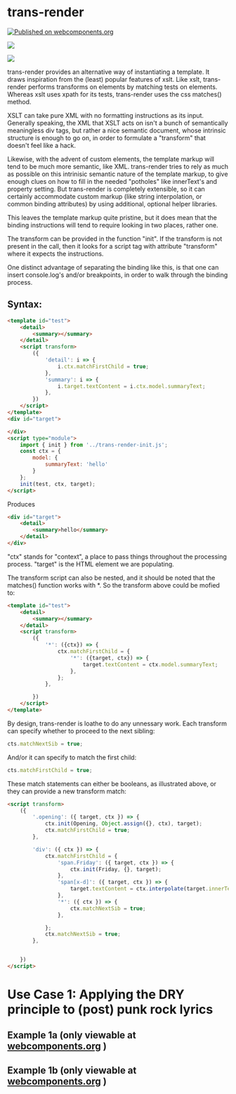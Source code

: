 # trans-render

[![Published on webcomponents.org](https://img.shields.io/badge/webcomponents.org-published-blue.svg)](https://www.webcomponents.org/element/trans-render)

<a href="https://nodei.co/npm/trans-render/"><img src="https://nodei.co/npm/trans-render.png"></a>

<img src="http://img.badgesize.io/https://cdn.jsdelivr.net/npm/trans-render@0.0.5/dist/trans-render-init.iife.min.js?compression=gzip">

trans-render provides an alternative way of instantiating a template.  It draws inspiration from the (least) popular features of xslt.  Like xslt, trans-render performs transforms on elements by matching tests on elements.  Whereas xslt uses xpath for its tests, trans-render uses the css matches() method.

XSLT can take pure XML with no formatting instructions as its input.  Generally speaking, the XML that XSLT acts on isn't a bunch of semantically  meaningless div tags, but rather a nice semantic document, whose intrinsic structure is enough to go on, in order to formulate a "transform" that doesn't feel like a hack.  

Likewise, with the advent of custom elements, the template markup will tend to be much more semantic, like XML. trans-render tries to rely as much as possible on this intrinisic semantic nature of the template markup, to give enough clues on how to fill in the needed "potholes" like innerText's and property setting.  But trans-render is completely extensible, so it can certainly accommodate custom markup (like string interpolation, or common binding attributes) by using additional, optional helper libraries.  

This leaves the template markup quite pristine, but it does mean that the binding instructions will tend to require looking in two places, rather one.

The transform can be provided in the function "init".  If the transform is not present in the call, then it looks for a script tag with attribute "transform" where it expects the instructions.



One distinct advantage of separating the binding like this, is that one can insert console.log's and/or breakpoints, in order to walk through the binding process.

## Syntax:

```html
<template id="test">
    <detail>
        <summary></summary>
    </detail>
    <script transform>
        ({
            'detail': i => {
                i.ctx.matchFirstChild = true;
            },
            'summary': i => {
                i.target.textContent = i.ctx.model.summaryText;
            },
        })
    </script>
</template>
<div id="target">

</div>
<script type="module">
    import { init } from '../trans-render-init.js';
    const ctx = {
        model: {
            summaryText: 'hello'
        }
    };
    init(test, ctx, target);
</script>
```

Produces

```html
<div id="target">
    <detail>
        <summary>hello</summary>
    </detail>
</div>
```

"ctx" stands for "context", a place to pass things throughout the processing process.  "target" is the HTML element we are populating.

The transform script can also be nested, and it should be noted that the matches() function works with *.  So the transform above could be mofied to:

```html
<template id="test">
    <detail>
        <summary></summary>
    </detail>
    <script transform>
        ({
            '*': ({ctx}) => {
                ctx.matchFirstChild = {
                    '*': ({target, ctx}) => {
                        target.textContent = ctx.model.summaryText;
                    },
                };
            },

        })
    </script>
</template>
```

By design, trans-render is loathe to do any unnessary work.  Each transform can specify whether to proceed to the next sibling:

```JavaScript
cts.matchNextSib = true;
```

And/or it can specify to match the first child:

```JavaScript
cts.matchFirstChild = true;
```

These match statements can either be booleans, as illustrated above, or they can provide a new transform match:

```html
<script transform>
    ({
        '.opening': ({ target, ctx }) => {
            ctx.init(Opening, Object.assign({}, ctx), target);
            ctx.matchFirstChild = true;
        },

        'div': ({ ctx }) => {
            ctx.matchFirstChild = {
                'span.Friday': ({ target, ctx }) => {
                    ctx.init(Friday, {}, target);
                },
                'span[x-d]': ({ target, ctx }) => {
                    target.textContent = ctx.interpolate(target.innerText, ctx);
                },
                '*': ({ ctx }) => {
                    ctx.matchNextSib = true;
                },

            };
            ctx.matchNextSib = true;
        },


    })
</script>
```

# Use Case 1:  Applying the DRY principle to (post) punk rock lyrics

## Example 1a (only viewable at [webcomponents.org](https://www.webcomponents.org/element/trans-render) )

<!--
```
<custom-element-demo>
<template>
    <div>
        <template id="Title">Something's gone wrong again</template>
        <template id="Title2">Something goes wrong again</template>
        <template id="Again">And again</template>
        <template id="Again2">And again, and again, again and something's gone wrong again</template>
        <template id="Again3">And again, and again, again and something goes wrong again</template>
        <template id="Main">
            <div>
                <span>Tried to find my sock</span><br>
                <span>No good, it's lost</span><br>
                <span data-init="Title"></span><br>
                <span>Need a shave</span><br>
                <span>Cut myself, need a new blade</span><br>
                <span data-init="Title"></span>
            </div>
            <div>
                <span data-init="Again"></span><br>
                <span data-init="Again2"></span><br>
                <span data-init="Title"></span>
            </div>
            <div>
                <span>Tried to fry an egg</span><br>
                <span>Broke the yolk, no joke</span><br>
                <span data-init="Title"></span><br>
                <span>Look at my watch, just to tell the time but the hand's come off mine</span><br>
                <span data-init="Title"></span><br>
                <span data-init="Title"></span>
            </div>
            <div>
                <span data-init="Again"></span><br>
                <span data-init="Again2"></span><br>
                <span data-init="Title"></span>
            </div>
            <div>
                <span>Nothing ever happens to people like us</span><br>
                <span>'Cept we miss the bus, something goes wrong again</span><br>
                <span>Need a smoke, use my last fifty P.</span><br>
                <span>But the machine is broke, something's gone wrong again</span>
            </div>
            <div>
                <span data-init="Title2"></span><br>
                <span data-init="Again"></span><br>
                <span data-init="Again3"></span><br>
                <span data-init="Title2"></span>
            </div>
            <div>
                <span data-init="Title2"></span><br>
                <span data-init="Again"></span><br>
                <span data-init="Again3"></span><br>
                <span data-init="Title2"></span>
            </div>
            <div>
                <span>Nothing ever happens to people like us</span><br>
                <span>'Cept we miss the bus, something goes wrong again</span><br>
                <span>Need a smoke, use my last fifty P.</span><br>
                <span>But the machine is broke, something goes wrong again</span>
            </div>
            <div>
                <span data-init="Title2"></span><br>
                <span data-init="Again"></span><br>
                <span data-init="Again3"></span><br>
                <span data-init="Title2"></span>
            </div>
            <div>
                <span>I turned up early in time for our date</span><br>
                <span>But then you turn up late, something goes wrong again</span><br>
                <span>Need a drink, go to the pub</span><br>
                <span>But the bugger's shut, something goes wrong again</span>
            </div>
            <div>
                <span data-init="Title2"></span><br>
                <span data-init="Again"></span><br>
                <span data-init="Again3"></span><br>
                <span>Ah, something goes wrong again</span><br>
                <span data-init="Title2"></span><br>
                <span data-init="Title2"></span>
            </div>
            <style>
                div{
                    padding-top:20px;
                }
            </style>
            <script transform>
                ({
                    '*':({ctx}) =>{
                        ctx.matchNextSib = true;
                        ctx.matchFirstChild = true;
                    },
                    '[data-init]': ({target, ctx}) =>{
                        ctx.init(document.querySelector('#' + target.dataset.init), {}, target);
                    }
                })
            </script>
        </template>
        <div id="target"></div>
        <script type="module">
            import { init } from 'https://cdn.jsdelivr.net/npm/trans-render@0.0.4/trans-render-init.js';
            init(Main, {}, target);
        </script>
    </div>
</template>
</custom-element-demo>
```
-->

## Example 1b (only viewable at [webcomponents.org](https://www.webcomponents.org/element/trans-render) )

<!--
```
<custom-element-demo>
<template>
    <div>
        <template id="Friday">
            It's Friday I'm in love
        </template>
        <template id="Opening">
            <span x-d>I don't care if |.Day1|'s blue</span><br>
            <span x-d>|.Day2|'s gray and |.Day3| too</span><br>
            <span x-d>|.Day4| I don't care about you</span><br>
            <span>It's Friday I'm in love</span>
        </template>
        <template id="Main">
            <div class="UH8R2 opening"></div>
            <div class="UH8R2">
                <span x-d>|.Day6| wait</span><br>
                <span x-d>And |.Day7| always comes too late</span><br>
                <span x-d>But |.Day5| never hesitate</span>
            </div>
            <div class="UH8R2">
                <span x-d>I don't care if |.Day1|'s black</span><br>
                <span>Tuesday, Wednesday heart attack</span><br>
                <span>Thursday never looking back</span><br>
                <span class="Friday"></span>
            </div>
            <div class="UH8R2">
                <span x-d>|.Day1| you can hold your head</span><br>
                <span x-d>|.Day2|, |.Day3| stay in bed</span><br>
                <span x-d>Or |.Day4| watch the walls instead</span><br>
                <span class="Friday"></span>
            </div>
            <div class="UH8R2">
                <span x-d>|.Day6| wait</span><br>
                <span x-d>And |.Day7| always comes too late</span><br>
                <span x-d>But |.Day5| never hesitate</span>
            </div>
            <div class="UH8R2">
                <span>Dressed up to the eyes</span><br>
                <span>It's a wonderful surprise</span><br>
                <span>To see your shoes and your spirits rise</span><br>
                <span>Throwing out your frown</span><br>
                <span>And just smiling at the sound</span><br>
                <span>And as sleek as a shriek</span><br>
                <span>Spinning round and round</span><br>
                <span>Always take a big bite</span><br>
                <span>It's such a gorgeous sight</span><br>
                <span>To see you in the middle of the night</span><br>
                <span>You can never get enough</span><br>
                <span>Enough of this stuff</span><br>
                <span x-d>It's |.Day5|</span><br>
                <span>I'm in love</span>
            </div>
            <div class="UH8R2 opening"></div>
            <div class="UH8R2">
                <span x-d>|.Day1| you can fall apart</span><br>
                <span x-d>|.Day2|, |.Day3| break my heart</span><br>
                <span x-d>|.Day4| doesn't even start</span><br>
                <span class="Friday"></span>
            </div>
            <style>
                .UH8R2{
                        padding-top: 20px;
                    }
                </style>
            <script transform>
                ({
                    '.opening': ({ target, ctx }) => {
                        ctx.init(Opening, Object.assign({}, ctx), target);
                        ctx.matchFirstChild = true;
                    },

                    'div': ({ ctx }) => {
                        ctx.matchFirstChild = {
                            'span.Friday': ({ target, ctx }) => {
                                ctx.init(Friday, {}, target);
                            },
                            'span[x-d]': ({ target, ctx }) => {
                                target.textContent = ctx.interpolate(target.innerText, ctx);
                            },
                            '*': ({ ctx }) => {
                                ctx.matchNextSib = true;
                            },

                        };
                        ctx.matchNextSib = true;
                    },


                })
            </script>
        </template>
        <div id="target2"></div>
        <script type="module">
            import { init } from 'https://cdn.jsdelivr.net/npm/trans-render@0.0.4/trans-render-init.js';
            import { interpolate } from 'https://cdn.jsdelivr.net/npm/trans-render@0.0.4/string-interpolate.js';
            init(Main, {
                Day1: 'Monday', Day2: 'Tuesday', Day3: 'Wednesday', Day4: 'Thursday', Day5: 'Friday',
                Day6: 'Saturday', Day7: 'Sunday',
                interpolate: interpolate
            }, target2);
        </script>
    </div>
</template>
</custom-element-demo>
```
-->
